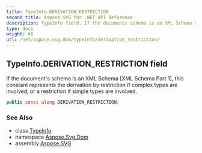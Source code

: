 ```yaml
---
title: TypeInfo.DERIVATION_RESTRICTION
second_title: Aspose.SVG for .NET API Reference
description: TypeInfo field. If the documents schema is an XML Schema XML Schema Part 1 this constant represents the derivation by restriction if complex types are involved or a restriction if simple types are involved
type: docs
weight: 60
url: /net/aspose.svg.dom/typeinfo/derivation_restriction/
---
```

## TypeInfo.DERIVATION_RESTRICTION field

If the document's schema is an XML Schema [XML Schema Part 1], this constant represents the derivation by restriction if complex types are involved, or a restriction if simple types are involved.

```csharp
public const ulong DERIVATION_RESTRICTION;
```

### See Also

* class [TypeInfo](../)
* namespace [Aspose.Svg.Dom](../../typeinfo/)
* assembly [Aspose.SVG](../../../)
